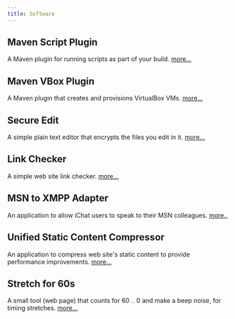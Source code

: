 ```yaml
---
title: Software
---
```

<h2>Maven Script Plugin</h2>

A Maven plugin for running scripts as part of your build. <a href="https://github.com/alexec/script-maven-plugin">more...</a>

<h2>Maven VBox Plugin</h2>

A Maven plugin that creates and provisions VirtualBox VMs. <a href="https://github.com/alexec/maven-vbox-plugin">more...</a>

<h2>Secure Edit</h2>

A simple plain text editor that encrypts the files you edit in it. <a href="/content/secure-edit">more...</a>

<h2>Link Checker</h2>

A simple web site link checker. <a href="/content/web-site-link-checker">more...</a>

<h2>MSN to XMPP Adapter</h2>

An application to allow iChat users to speak to their MSN colleagues. <a href="https://sourceforge.net/projects/javaxmppframewo/">more..</a>

<h2>Unified Static Content Compressor</h2>

An application to compress web site's static content to provide performance improvements. <a href="/content/unified-static-content-compressor">more...</a>

<h2>Stretch for 60s</h2>

A small tool (web page) that counts for 60 .. 0 and make a beep noise, for timing stretches. <a href="/content/stretch-60s">more...</a>
